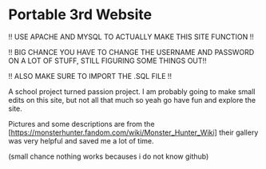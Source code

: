 # Portable 3rd Website


!! USE APACHE AND MYSQL TO ACTUALLY MAKE THIS SITE FUNCTION !!

!! BIG CHANCE YOU HAVE TO CHANGE THE USERNAME AND PASSWORD ON A LOT OF STUFF, STILL FIGURING SOME THINGS OUT!!

!! ALSO MAKE SURE TO IMPORT THE .SQL FILE !!

A school project turned passion project.
I am probably going to make small edits on this site, but not all that much so yeah go have fun and explore the site.

Pictures and some descriptions are from the [https://monsterhunter.fandom.com/wiki/Monster_Hunter_Wiki] their gallery was very helpful and saved me a lot of time.

(small chance nothing works becauses i do not know github)
